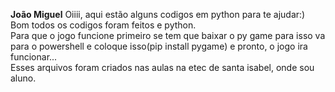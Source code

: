 **João Miguel**
Oiiii, aqui estão alguns codigos em python para te ajudar:)<br>
Bom todos os codigos foram feitos e python.<br>
Para que o jogo funcione primeiro se tem que baixar o py game para isso va para o 
powershell e coloque isso(pip install pygame) e pronto, o jogo ira funcionar...<br>
Esses arquivos foram criados nas aulas na etec de santa isabel, onde sou aluno.